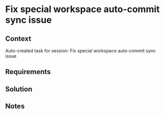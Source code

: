 # Fix special workspace auto-commit sync issue

## Context

Auto-created task for session: Fix special workspace auto-commit sync issue

## Requirements

## Solution

## Notes
